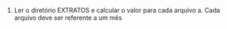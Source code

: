 


1. Ler o diretório EXTRATOS e calcular o valor para cada arquivo
    a. Cada arquivo deve ser referente a um mês